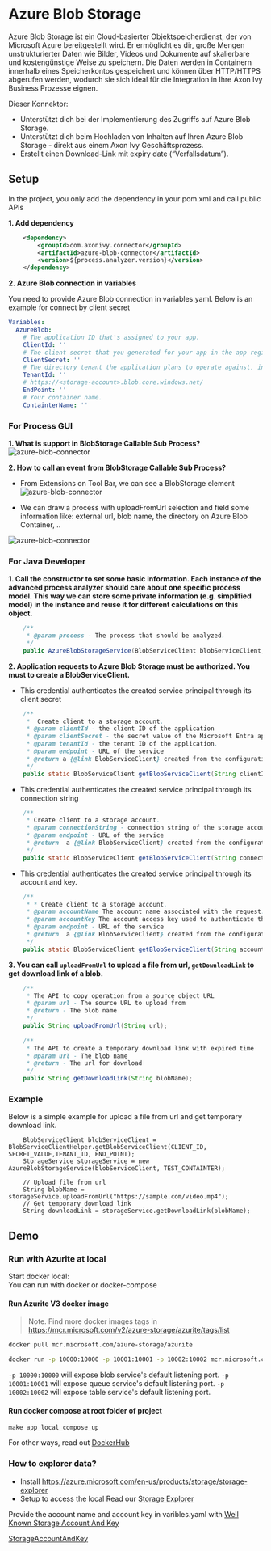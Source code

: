 # Azure Blob Storage

Azure Blob Storage ist ein Cloud-basierter Objektspeicherdienst, der von Microsoft Azure bereitgestellt wird. Er ermöglicht es dir, große Mengen unstrukturierter Daten wie Bilder, Videos und Dokumente auf skalierbare und kostengünstige Weise zu speichern. Die Daten werden in Containern innerhalb eines Speicherkontos gespeichert und können über HTTP/HTTPS abgerufen werden, wodurch sie sich ideal für die Integration in Ihre Axon Ivy Business Prozesse eignen.

Dieser Konnektor:
- Unterstützt dich bei der Implementierung des Zugriffs auf Azure Blob Storage.
- Unterstützt dich beim Hochladen von Inhalten auf Ihren Azure Blob Storage - direkt aus einem Axon Ivy Geschäftsprozess.
- Erstellt einen Download-Link mit expiry date (“Verfallsdatum”).

## Setup

In the project, you only add the dependency in your pom.xml and call public APIs

**1. Add dependency**
```XML
	<dependency>
		<groupId>com.axonivy.connector</groupId>
		<artifactId>azure-blob-connector</artifactId>
		<version>${process.analyzer.version}</version>
	</dependency>
```
**2. Azure Blob connection in variables**

You need to provide Azure Blob connection in variables.yaml. Below is an example for connect by client secret
```yaml
Variables:
  AzureBlob:
    # The application ID that's assigned to your app.
    ClientId: ''
    # The client secret that you generated for your app in the app registration portal.
    ClientSecret: ''
    # The directory tenant the application plans to operate against, in GUID or domain-name format.
    TenantId: ''
    # https://<storage-account>.blob.core.windows.net/
    EndPoint: ''
    # Your container name.
    ContainterName: ''
```

### For Process GUI
**1. What is support in BlobStorage Callable Sub Process?**
 ![azure-blob-connector](images/BlobStorageFunctions.png)

**2. How to call an event from BlobStorage Callable Sub Process?**
- From Extensions on Tool Bar, we can see a BlobStorage element
![azure-blob-connector](images/ElementInExtensions.png)

- We can draw a process with uploadFromUrl selection and field some information like: external url, blob name, the directory on Azure Blob Container, .. 

![azure-blob-connector](images/AddBlobStorageAndCallFunction.png)

### For Java Developer
**1. Call the constructor to set some basic information.  Each instance of the advanced process analyzer should care about one specific process model. This way we can store some private information (e.g. simplified model) in the instance and reuse it for different calculations on this object.**
```java
	/** 
	 * @param process - The process that should be analyzed.	 
	 */
	public AzureBlobStorageService(BlobServiceClient blobServiceClient, String container)
```

**2. Application requests to Azure Blob Storage must be authorized. You must to create a BlobServiceClient.**

  -  This credential authenticates the created service principal through its client secret
```java
	/**
	 *  Create client to a storage account. 
	 * @param clientId - the client ID of the application
	 * @param clientSecret - the secret value of the Microsoft Entra application.
	 * @param tenantId - the tenant ID of the application.
	 * @param endpoint - URL of the service
	 * @return a {@link BlobServiceClient} created from the configurations in this builder
	 */
	public static BlobServiceClient getBlobServiceClient(String clientId, String clientSecret, String tenantId, String endpoint) {}
```

  -  This credential authenticates the created service principal through its connection string
```java
	/**
	 * Create client to a storage account. 
	 * @param connectionString - connection string of the storage account
	 * @param endpoint - URL of the service
	 * @return  a {@link BlobServiceClient} created from the configurations in this builder
	 */
	public static BlobServiceClient getBlobServiceClient(String connectionString, String endpoint) {
```

 -  This credential authenticates the created service principal through its account and key. 
```java
	/**
	 * * Create client to a storage account. 
	 * @param accountName The account name associated with the request.
     * @param accountKey The account access key used to authenticate the request.
	 * @param endpoint - URL of the service
	 * @return  a {@link BlobServiceClient} created from the configurations in this builder
	 */
	public static BlobServiceClient getBlobServiceClient(String accountName, String accountKey, String endpoint) {}
```

**3. You can call `uploadFromUrl` to upload a file from url, `getDownloadLink`  to get download link of a blob.**
```java
	/**
	 * The API to copy operation from a source object URL
	 * @param url - The source URL to upload from
	 * @return - The blob name
	 */
	public String uploadFromUrl(String url);
	
	/**
	 * The API to create a temporary download link with expired time 
	 * @param url - The blob name
	 * @return - The url for download
	 */
	public String getDownloadLink(String blobName);
```	

### Example

Below is a simple example for upload a file from url and get temporary download link.
```
	BlobServiceClient blobServiceClient = BlobServiceClientHelper.getBlobServiceClient(CLIENT_ID, SECRET_VALUE,TENANT_ID, END_POINT);
	StorageService storageService = new AzureBlobStorageService(blobServiceClient, TEST_CONTAINTER);

	// Upload file from url
	String blobName = storageService.uploadFromUrl("https://sample.com/video.mp4");
	// Get temporary download link
	String downloadLink = storageService.getDownloadLink(blobName);
```

## Demo

### Run with Azurite at local

Start docker local:  
You can run  with docker or docker-compose
 
#### Run Azurite V3 docker image

> Note. Find more docker images tags in <https://mcr.microsoft.com/v2/azure-storage/azurite/tags/list>

```bash
docker pull mcr.microsoft.com/azure-storage/azurite
```

```bash
docker run -p 10000:10000 -p 10001:10001 -p 10002:10002 mcr.microsoft.com/azure-storage/azurite
```

`-p 10000:10000` will expose blob service's default listening port.
`-p 10001:10001` will expose queue service's default listening port.
`-p 10002:10002` will expose table service's default listening port.

#### Run docker compose at root folder of project

```
make app_local_compose_up
```

For other ways, read out [DockerHub](https://github.com/Azure/Azurite/blob/main/README.md#dockerhub)

### How to explorer data?

- Install https://azure.microsoft.com/en-us/products/storage/storage-explorer
- Setup to access the local 
Read our [Storage Explorer](https://learn.microsoft.com/en-us/azure/storage/storage-explorer/vs-azure-tools-storage-manage-with-storage-explorer)

Provide the account name and account key in varibles.yaml with [Well Known Storage Account And Key](https://learn.microsoft.com/en-us/azure/storage/common/storage-use-azurite?tabs=visual-studio%2Cblob-storage#well-known-storage-account-and-key)

[StorageAccountAndKey](images/DevAccountKey.png)